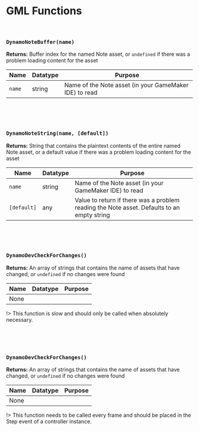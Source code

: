 # GML Functions

&nbsp;

### `DynamoNoteBuffer(name)`

**Returns:** Buffer index for the named Note asset, or `undefined` if there was a problem loading content for the asset

|Name  |Datatype|Purpose                                               |
|------|--------|------------------------------------------------------|
|`name`|string  |Name of the Note asset (in your GameMaker IDE) to read|

&nbsp;

&nbsp;

### `DynamoNoteString(name, [default])`

**Returns:** String that contains the plaintext contents of the entire named Note asset, or a default value if there was a problem loading content for the asset

|Name       |Datatype|Purpose                                                                                   |
|-----------|--------|------------------------------------------------------------------------------------------|
|`name`     |string  |Name of the Note asset (in your GameMaker IDE) to read                                    |
|`[default]`|any     |Value to return if there was a problem reading the Note asset. Defaults to an empty string|

&nbsp;

&nbsp;

### `DynamoDevCheckForChanges()`

**Returns:** An array of strings that contains the name of assets that have changed, or `undefined` if no changes were found

|Name|Datatype|Purpose|
|----|--------|-------|
|None|        |       |

!> This function is slow and should only be called when absolutely necessary.

&nbsp;

&nbsp;

### `DynamoDevCheckForChanges()`

**Returns:** An array of strings that contains the name of assets that have changed, or `undefined` if no changes were found

|Name|Datatype|Purpose|
|----|--------|-------|
|None|        |       |

!> This function needs to be called every frame and should be placed in the Step event of a controller instance.